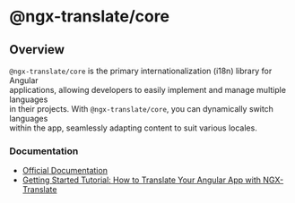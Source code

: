 # @ngx-translate/core 

## Overview

`@ngx-translate/core` is the primary internationalization (i18n) library for Angular  
applications, allowing developers to easily implement and manage multiple languages  
in their projects. With `@ngx-translate/core`, you can dynamically switch languages  
within the app, seamlessly adapting content to suit various locales.

### Documentation

- [Official Documentation](https://ngx-translate.org/)
- [Getting Started Tutorial: How to Translate Your Angular App with NGX-Translate](https://www.codeandweb.com/babeledit/tutorials/how-to-translate-your-angular-app-with-ngx-translate)

